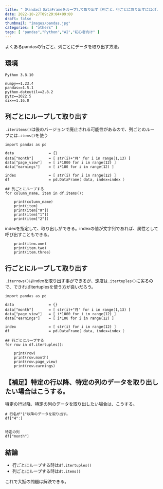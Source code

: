 ```yaml
---
title: "【Pandas】DataFrameをループして取り出す【列ごと、行ごとに取り出すにはdf.items()とdf.itertuples()でOK】"
date: 2022-10-27T09:29:04+09:00
draft: false
thumbnail: "images/pandas.jpg"
categories: [ "others" ]
tags: [ "pandas","Python","AI","初心者向け" ]
---
```


よくあるpandasの行ごと、列ごとにデータを取り出す方法。


## 環境

```
Python 3.8.10
```


```
numpy==1.23.4
pandas==1.5.1
python-dateutil==2.8.2
pytz==2022.5
six==1.16.0
```

## 列ごとにループして取り出す

`.iteritems()`は後のバージョンで廃止される可能性があるので、列ごとのループには`.items()`を使う

    import pandas as pd

    data                = {}
    data["month"]       = [ str(i)+"月" for i in range(1,13) ]
    data["page_view"]   = [ i*1000 for i in range(12) ]
    data["earnings"]    = [ i*100 for i in range(12) ]
    
    index               = [ str(i) for i in range(12) ]
    df                  = pd.DataFrame( data, index=index )

    ## 列ごとにループする
    for column_name, item in df.items():
    
        print(column_name)
        print(item)
        print(item["0"])
        print(item["1"])
        print(item["2"])
    

indexを指定して、取り出しができる。indexの値が文字列であれば、属性として呼び出すこともできる。

        print(item.one)
        print(item.two)
        print(item.three)


## 行ごとにループして取り出す

`.iterrows()`はindexを取り出す事ができるが、速度は`.itertuples()`に劣るので、できればitertuplesを使う方が良いだろう。

    import pandas as pd

    data                = {}
    data["month"]       = [ str(i)+"月" for i in range(1,13) ]
    data["page_view"]   = [ i*1000 for i in range(12) ]
    data["earnings"]    = [ i*100 for i in range(12) ]
    
    index               = [ str(i) for i in range(12) ]
    df                  = pd.DataFrame( data, index=index )

    ## 行ごとにループする
    for row in df.itertuples():
    
        print(row)
        print(row.month)
        print(row.page_view)
        print(row.earnings)
    


## 【補足】特定の行以降、特定の列のデータを取り出したい場合はこうする。

特定の行以降、特定の列のデータを取り出したい場合は、こうする。

```
# 行名が"1"以降のデータを取り出す。
df["4":]


特定の列
df["month"]
```

    
## 結論

- 行ごとにループする時は`df.itertuples()`
- 列ごとにループする時は`dt.items()`

これで大抵の問題は解決できる。


